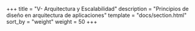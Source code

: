 +++
title = "V- Arquitectura y Escalabilidad"
description = "Principios de diseño en arquitectura de aplicaciones"
template = "docs/section.html"
sort_by = "weight"
weight = 50
+++
